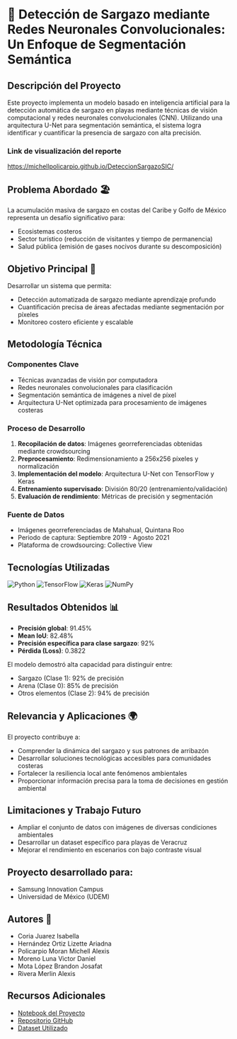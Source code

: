 # 🌊 Detección de Sargazo mediante Redes Neuronales Convolucionales: Un Enfoque de Segmentación Semántica

## Descripción del Proyecto
Este proyecto implementa un modelo basado en inteligencia artificial para la detección automática de sargazo en playas mediante técnicas de visión computacional y redes neuronales convolucionales (CNN). Utilizando una arquitectura U-Net para segmentación semántica, el sistema logra identificar y cuantificar la presencia de sargazo con alta precisión.

### Link de visualización del reporte
https://michellpolicarpio.github.io/DeteccionSargazoSIC/

## Problema Abordado 🏖️
La acumulación masiva de sargazo en costas del Caribe y Golfo de México representa un desafío significativo para:
- Ecosistemas costeros
- Sector turístico (reducción de visitantes y tiempo de permanencia)
- Salud pública (emisión de gases nocivos durante su descomposición)

## Objetivo Principal 🎯
Desarrollar un sistema que permita:
- Detección automatizada de sargazo mediante aprendizaje profundo
- Cuantificación precisa de áreas afectadas mediante segmentación por píxeles
- Monitoreo costero eficiente y escalable

## Metodología Técnica
### Componentes Clave
- Técnicas avanzadas de visión por computadora
- Redes neuronales convolucionales para clasificación
- Segmentación semántica de imágenes a nivel de píxel
- Arquitectura U-Net optimizada para procesamiento de imágenes costeras

### Proceso de Desarrollo
1. **Recopilación de datos**: Imágenes georreferenciadas obtenidas mediante crowdsourcing
2. **Preprocesamiento**: Redimensionamiento a 256x256 píxeles y normalización
3. **Implementación del modelo**: Arquitectura U-Net con TensorFlow y Keras
4. **Entrenamiento supervisado**: División 80/20 (entrenamiento/validación)
5. **Evaluación de rendimiento**: Métricas de precisión y segmentación

### Fuente de Datos
- Imágenes georreferenciadas de Mahahual, Quintana Roo
- Periodo de captura: Septiembre 2019 - Agosto 2021
- Plataforma de crowdsourcing: Collective View

## Tecnologías Utilizadas
![Python](https://img.shields.io/badge/Python-3776AB?style=for-the-badge&logo=python&logoColor=white)
![TensorFlow](https://img.shields.io/badge/TensorFlow-FF6F00?style=for-the-badge&logo=tensorflow&logoColor=white)
![Keras](https://img.shields.io/badge/Keras-D00000?style=for-the-badge&logo=keras&logoColor=white)
![NumPy](https://img.shields.io/badge/NumPy-013243?style=for-the-badge&logo=numpy&logoColor=white)

## Resultados Obtenidos 📊
- **Precisión global**: 91.45%
- **Mean IoU**: 82.48%
- **Precisión específica para clase sargazo**: 92%
- **Pérdida (Loss)**: 0.3822

El modelo demostró alta capacidad para distinguir entre:
- Sargazo (Clase 1): 92% de precisión
- Arena (Clase 0): 85% de precisión
- Otros elementos (Clase 2): 94% de precisión

## Relevancia y Aplicaciones 🌍
El proyecto contribuye a:
- Comprender la dinámica del sargazo y sus patrones de arribazón
- Desarrollar soluciones tecnológicas accesibles para comunidades costeras
- Fortalecer la resiliencia local ante fenómenos ambientales
- Proporcionar información precisa para la toma de decisiones en gestión ambiental

## Limitaciones y Trabajo Futuro
- Ampliar el conjunto de datos con imágenes de diversas condiciones ambientales
- Desarrollar un dataset específico para playas de Veracruz
- Mejorar el rendimiento en escenarios con bajo contraste visual

## Proyecto desarrollado para:
- Samsung Innovation Campus
- Universidad de México (UDEM)

## Autores 👥
- Coria Juarez Isabella
- Hernández Ortiz Lizette Ariadna
- Policarpio Moran Michell Alexis
- Moreno Luna Victor Daniel
- Mota López Brandon Josafat
- Rivera Merlin Alexis

## Recursos Adicionales
- [Notebook del Proyecto](https://colab.research.google.com/drive/1BQrcnOPRvfcF5NC9O2KST1Fas7E0239c?usp=sharing)
- [Repositorio GitHub](https://github.com/MichellPolicarpio/DeteccionSargazoSIC/)
- [Dataset Utilizado](https://figshare.com/articles/dataset/Sargassum_Segmented_Dataset/16550166?file=30598743)
